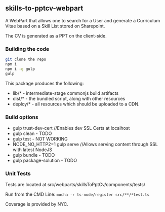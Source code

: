 ## skills-to-pptcv-webpart

A WebPart that allows one to search for a User and generate
a Curriculum Vitae based on a Skill List stored on Sharepoint.

The CV is generated as a PPT on the client-side.

### Building the code

```bash
git clone the repo
npm i
npm i -g gulp
gulp
```

This package produces the following:

* lib/* - intermediate-stage commonjs build artifacts
* dist/* - the bundled script, along with other resources
* deploy/* - all resources which should be uploaded to a CDN.

### Build options

* gulp trust-dev-cert //Enables dev SSL Certs at localhost
* gulp clean - TODO
* gulp test - NOT WORKING
* NODE_NO_HTTP2=1 gulp serve //Allows serving content 
through SSL with latest NodeJS
* gulp bundle - TODO
* gulp package-solution - TODO

### Unit Tests
Tests are located at src/webparts/skillsToPptCv/components/tests/

Run from the CMD Line: `mocha -r ts-node/register src/**/*test.ts`

Coverage is provided by NYC.

